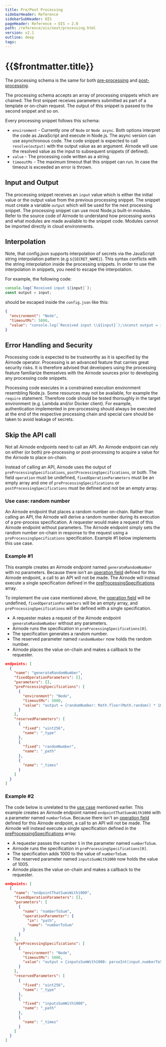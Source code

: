```yaml
---
title: Pre/Post Processing
sidebarHeader: Reference
sidebarSubHeader: OIS
pageHeader: Reference → OIS → 2.0
path: /reference/ois/next/processing.html
version: v2.1
outline: deep
tags:
---
```


<VersionWarning/>

<PageHeader/>

<SearchHighlight/>

<FlexStartTag/>

# {{$frontmatter.title}}

The processing schema is the same for both
[pre-processing](/reference/ois/next/specification.md#_5-9-preprocessingspecifications)
and
[post-processing](/reference/ois/next/specification.md#_5-10-postprocessingspecifications).

The processing schema accepts an array of processing snippets which are chained.
The first snippet receives parameters submitted as part of a template or
on-chain request. The output of this snippet is passed to the second snippet and
so on.

Every processing snippet follows this schema:

- `environment` - Currently one of `Node` or `Node async`. Both options
  interpret the code as JavaScript and execute in Node.js. The async version can
  use asynchronous code. The code snippet is expected to call `resolve(output)`
  with the output value as an argument. Airnode will use the resolved value as
  the input to subsequent snippets (if defined).
- `value` - The processing code written as a string.
- `timeoutMs` - The maximum timeout that this snippet can run. In case the
  timeout is exceeded an error is thrown.

## Input and Output

The processing snippet receives an `input` value which is either the initial
value or the output value from the previous processing snippet. The snippet must
create a variable `output` which will be used for the next processing snippet.
The processing snippet can use most Node.js built-in modules. Refer to the
source code of Airnode to understand how processing works and what modules are
made available to the snippet code. Modules cannot be imported directly in cloud
environments.

## Interpolation

Note, that config.json supports interpolation of secrets via the JavaScript
string interpolation pattern (e.g `${SECRET_NAME}`). This syntax conflicts with
the string interpolation inside the processing snippets. In order to use the
interpolation in snippets, you need to escape the interpolation.

For example, the following code:

```js
console.log(`Received input ${input}`);
const output = input;
```

should be escaped inside the `config.json` like this:

```json
{
  "environment": "Node",
  "timeoutMs": 5000,
  "value": "console.log(`Received input \\${input}`);\nconst output = input;"
}
```

## Error Handling and Security

Processing code is expected to be trustworthy as it is specified by the Airnode
operator. Processing is an advanced feature that carries great security risks.
It is therefore advised that developers using the processing feature familiarize
themselves with the Airnode sources prior to developing any processing code
snippets.

Processing code executes in a constrained execution environment resembling
Node.js. Some resources may not be available, for example the `require`
statement. Therefore code should be tested thoroughly in the target environment
(e.g. Lambda and/or Docker client). For example, authentication implemented in
pre-processing should always be executed at the end of the respective processing
chain and special care should be taken to avoid leakage of secrets.

## Skip the API call

Not all Airnode endpoints need to call an API. An Airnode endpoint can rely on
either (or both) pre-processing or post-processing to acquire a value for the
Airnode to place on-chain.

Instead of calling an API, Airnode uses the output of
`preProcessingSpecifications`, `postProcessingSpecifications`, or both. The
field `operation` must be undefined, `fixedOperationParameters` must be an empty
array and one of `preProcessingSpecifications` or `postProcessingSpecifications`
must be defined and not be an empty array.

### Use case: random number

An Airnode endpoint that places a random number on-chain. Rather than calling an
API, the Airnode will derive a random number during its execution of a
pre-process specification. A requester would make a request of this Airnode
endpoint without parameters. The Airnode endpoint simply sets the random number
on-chain in response to the request using a `preProcessingSpecifications`
specification. Example #1 below implements this use case.

### Example #1

This example creates an Airnode endpoint named `generateRandomNumber` with no
parameters. Because there isn't an
[operation field](/reference/ois/next/specification.md#_5-2-operation) defined
for this Airnode endpoint, a call to an API will not be made. The Airnode will
instead execute a single specification defined in the
[preProcessingSpecifications](/reference/ois/next/specification.md#_5-9-preprocessingspecifications)
array.

To implement the use case mentioned above, the
[operation field](/reference/ois/next/specification.md#_5-2-operation) will be
undefined, `fixedOperationParameters` will be an empty array, and
`preProcessingSpecifications` will be defined with a single specification.

- A requester makes a request of the Airnode endpoint `generateRandomNumber`
  without any parameters.
- Airnode runs the specification in `preProcessingSpecifications[0]`.
- The specification generates a random number.
- The reserved parameter named `randomNumber` now holds the random number.
- Airnode places the value on-chain and makes a callback to the requester.

```json
endpoints: [
  {
    "name": "generateRandomNumber",
    "fixedOperationParameters": [],
    "parameters": [],
    "preProcessingSpecifications": [
      {
        "environment": "Node",
        "timeoutMs": 5000,
        "value": "output = {randomNumber: Math.floor(Math.random() * 100)}"
      }
    ],
    "reservedParameters": [
      {
        "fixed": "uint256",
        "name": "_type"
      },
      {
        "fixed": "randomNumber",
        "name": "_path"
      },
      {
        "name": "_times"
      }
    ]
  }
]
```

### Example #2

The code below is unrelated to the
[use case](/reference/ois/next/processing.md#use-case-random-number) mentioned
earlier. This example creates an Airnode endpoint named
`endpointThatSumsWith1000` with a parameter named `numberToSum`. Because there
isn't an [operation field](/reference/ois/next/specification.md#_5-2-operation)
defined for this Airnode endpoint, a call to an API will not be made. The
Airnode will instead execute a single specification defined in the
[preProcessingSpecifications](/reference/ois/next/specification.md#_5-9-preprocessingspecifications)
array.

- A requester passes the number `5` in the parameter named `numberToSum`.
- Airnode runs the specification in `preProcessingSpecifications[0]`.
- The specification adds 1000 to the value of `numberToSum`.
- The reserved parameter named `inputsSumWith1000` now holds the value of 1005.
- Airnode places the value on-chain and makes a callback to the requester.

```json
endpoints: [
  {
    "name": "endpointThatSumsWith1000",
    "fixedOperationParameters": [],
    "parameters": [
      {
        "name": "numberToSum",
        "operationParameter": {
          "in": "path",
          "name": "numberToSum"
        }
      }
    ],
    "preProcessingSpecifications": [
      {
        "environment": "Node",
        "timeoutMs": 5000,
        "value": "output = {inputsSumWith1000: parseInt(input.numberToSum) + 1000}"
      }
    ],
    "reservedParameters": [
      {
        "fixed": "uint256",
        "name": "_type"
      },
      {
        "fixed": "inputsSumWith1000",
        "name": "_path"
      },
      {
        "name": "_times"
      }
    ]
  }
]
```

<FlexEndTag/>
